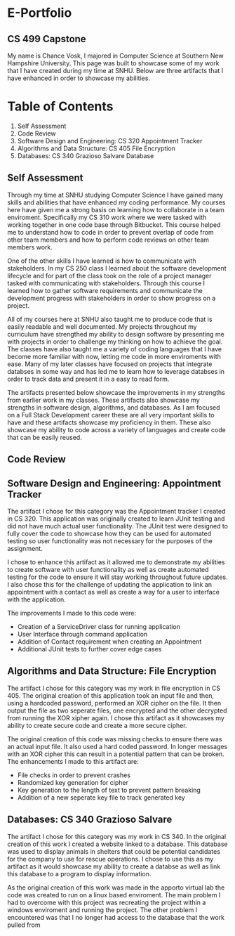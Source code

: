 # E-Portfolio
## CS 499 Capstone


My name is Chance Vosk, I majored in Computer Science at Southern New Hampshire University. This page was built to showcase some of my work that I have created during my time at SNHU. Below are three artifacts that I have enhanced in order to showcase my abilities.


# Table of Contents
1. Self Assessment
2. Code Review
3. Software Design and Engineering: CS 320 Appointment Tracker
4. Algorithms and Data Structure: CS 405 File Encryption
5. Databases: CS 340 Grazioso Salvare Database


## Self Assessment

Through my time at SNHU studying Computer Science I have gained many skills and abilities that have enhanced my coding performance. My courses here have given me a strong basis on learning how to collaborate in a team enviroment. Specifically my CS 310 work where we were tasked with working together in one code base through Bitbucket. This course helped me to understand how to code in order to prevent overlap of code from other team members and how to perform code reviews on other team members work. 

One of the other skills I have learned is how to communicate with stakeholders. In my CS 250 class I learned about the software development lifecycle and for part of the class took on the role of a project manager tasked with communicating with stakeholders. Through this course I learned how to gather software requirements and communicate the development progress with stakeholders in order to show progress on a project. 

All of my courses here at SNHU also taught me to produce code that is easily readable and well documented. My projects throughout my curriculum have strengthed my ability to design software by presenting me with projects in order to challenge my thinking on how to achieve the goal. The classes have also taught me a variety of coding languages that I have become more familiar with now, letting me code in more enviroments with ease. Many of my later classes have focused on projects that integrate databses in some way and has led me to learn how to leverage databses in order to track data and present it in a easy to read form. 

The artifacts presented below showcase the improvements in my strengths from earlier work in my classes. These artifacts also showcase my strengths in software design, algorithms, and databases. As I am focused on a Full Stack Development career these are all very important skills to have and these artifacts showcase my proficiency in them. These also showcase my ability to code across a variety of languages and create code that can be easily reused.

## Code Review


## Software Design and Engineering: Appointment Tracker

The artifact I chose for this category was the Appointment tracker I created in CS 320. This application was originally created to learn JUnit testing and did not have much actual user functionality. The JUnit test were designed to fully cover the code to showcase how they can be used for automated testing so user functionality was not necessary for the purposes of the assignment.

I chose to enhance this artifact as it allowed me to demonstrate my abilities to create software with user functionality as well as create automated testing for the code to ensure it will stay working throughout future updates. I also chose this for the challenge of updating the application to link an appointment with a contact as well as create a way for a user to interface with the application. 

The improvements I made to this code were:
- Creation of a ServiceDriver class for running application
- User Interface through command application
- Addition of Contact requirement when creating an Appointment
- Additional JUnit tests to further cover edge cases

## Algorithms and Data Structure: File Encryption

The artifact I chose for this category was my work in file encryption in CS 405. The original creation of this application took an input file and then, using a hardcoded password, performed an XOR cipher on the file. It then output the file as two seperate files, one encrypted and the other decrypted from running the XOR xipher again. I chose this artifact as it showcases my ability to create secure code and create a more secure cipher.

The original creation of this code was missing checks to ensure there was an actual input file. It also used a hard coded password. In longer messages with an XOR cipher this can result in a potential pattern that can be broken. The enhancements I made to this artifact are:
- File checks in order to prevent crashes
- Randomized key generation for cipher
- Key generation to the length of text to prevent pattern breaking
- Addition of a new seperate key file to track generated key

## Databases: CS 340 Grazioso Salvare

The artifact I chose for this category was my work in CS 340. In the original creation of this work I created a website linked to a database. This database was used to display animals in shelters that could be potential candidates for the company to use for rescue operations. I chose to use this as my artifact as it would showcase my ability to create a databse as well as link this database to a program to display information.

As the original creation of this work was made in the apporto virtual lab the code was created to run on a linux based enviroment. The main problem I had to overcome with this project was recreating the project within a windows enviroment and running the project. The other problem I encountered was that I no longer had access to the database that the work pulled from  
